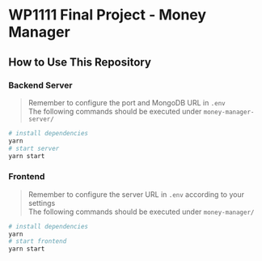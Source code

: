 # WP1111 Final Project - Money Manager

## How to Use This Repository

### Backend Server

> Remember to configure the port and MongoDB URL in `.env`<br>
> The following commands should be executed under `money-manager-server/`

```bash
# install dependencies
yarn
# start server
yarn start
```

### Frontend

> Remember to configure the server URL in `.env` according to your settings<br>
> The following commands should be executed under `money-manager/`

```bash
# install dependencies
yarn
# start frontend
yarn start
```

